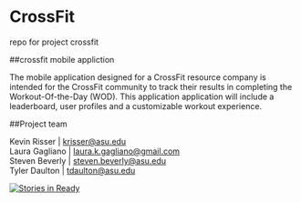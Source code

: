 # CrossFit
repo for project crossfit

##crossfit mobile appliction

The mobile application designed for a CrossFit resource company is intended for the CrossFit community to track their results in completing the Workout-Of-the-Day (WOD). This application application will include a leaderboard, user profiles and a customizable workout experience.  

##Project team

Kevin Risser | krisser@asu.edu  
Laura Gagliano | laura.k.gagliano@gmail.com  
Steven Beverly | steven.beverly@asu.edu  
Tyler Daulton | tdaulton@asu.edu  

[![Stories in Ready](https://badge.waffle.io/asu-cis-capstone/wodstar.png?label=ready&title=Ready)](https://waffle.io/asu-cis-capstone/wodstar)
